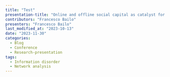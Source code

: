 ```yaml
---
title: "Test"
presentation-title: "Online and offline social capital as catalyst for political mobilisation: The case of digital native political parties"
contributors: "Francesco Bailo"
presenters: "Francesco Bailo"
last_modified_at: "2023-10-13"
date: "2023-11-30"
categories:
  - Blog
  - Conference
  - Research-presentation
tags:
  - Information disorder
  - Network analysis
---
```


